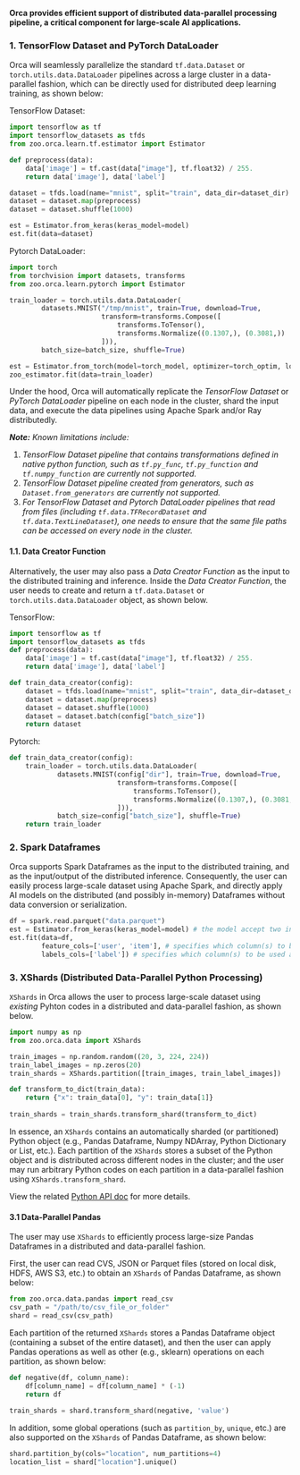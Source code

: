 **Orca provides efficient support of distributed data-parallel processing pipeline, a critical component for large-scale AI applications.**

### **1. TensorFlow Dataset and PyTorch DataLoader**

Orca will seamlessly parallelize the standard `tf.data.Dataset` or `torch.utils.data.DataLoader` pipelines across a large cluster in a data-parallel fashion, which can be directly used for distributed deep learning training, as shown below:

TensorFlow Dataset:
```python
import tensorflow as tf
import tensorflow_datasets as tfds
from zoo.orca.learn.tf.estimator import Estimator

def preprocess(data):
    data['image'] = tf.cast(data["image"], tf.float32) / 255.
    return data['image'], data['label']

dataset = tfds.load(name="mnist", split="train", data_dir=dataset_dir)
dataset = dataset.map(preprocess)
dataset = dataset.shuffle(1000)

est = Estimator.from_keras(keras_model=model)
est.fit(data=dataset)
```

Pytorch DataLoader:
```python
import torch
from torchvision import datasets, transforms
from zoo.orca.learn.pytorch import Estimator

train_loader = torch.utils.data.DataLoader(
        datasets.MNIST("/tmp/mnist", train=True, download=True,
                       transform=transforms.Compose([
                           transforms.ToTensor(),
                           transforms.Normalize((0.1307,), (0.3081,))
                       ])),
        batch_size=batch_size, shuffle=True)

est = Estimator.from_torch(model=torch_model, optimizer=torch_optim, loss=torch_criterion)
zoo_estimator.fit(data=train_loader)
```

Under the hood, Orca will automatically replicate the _TensorFlow Dataset_ or _PyTorch DataLoader_ pipeline on each node in the cluster, shard the input data, and execute the data pipelines using Apache Spark and/or Ray distributedly. 

_**Note:** Known limitations include:_
1. _TensorFlow Dataset pipeline that contains transformations defined in native python function, such as `tf.py_func`, `tf.py_function`
and `tf.numpy_function` are currently not supported._
2. _TensorFlow Dataset pipeline created from generators, such as `Dataset.from_generators` are currently not supported._
3. _For TensorFlow Dataset and Pytorch DataLoader pipelines that read from files (including `tf.data.TFRecordDataset` and `tf.data.TextLineDataset`), one needs to ensure that the same file paths can be accessed on every node in the cluster._

#### **1.1. Data Creator Function**
Alternatively, the user may also pass a *Data Creator Function* as the input to the distributed training and inference. Inside the *Data Creator Function*, the user needs to create and return a `tf.data.Dataset` or `torch.utils.data.DataLoader` object, as shown below.

TensorFlow:
```python
import tensorflow as tf
import tensorflow_datasets as tfds
def preprocess(data):
    data['image'] = tf.cast(data["image"], tf.float32) / 255.
    return data['image'], data['label']

def train_data_creator(config):
    dataset = tfds.load(name="mnist", split="train", data_dir=dataset_dir)
    dataset = dataset.map(preprocess)
    dataset = dataset.shuffle(1000)
    dataset = dataset.batch(config["batch_size"])
    return dataset
```

Pytorch:
```python
def train_data_creator(config):
    train_loader = torch.utils.data.DataLoader(
            datasets.MNIST(config["dir"], train=True, download=True,
                           transform=transforms.Compose([
                               transforms.ToTensor(),
                               transforms.Normalize((0.1307,), (0.3081,))
                           ])),
            batch_size=config["batch_size"], shuffle=True)
    return train_loader
```

### **2. Spark Dataframes**
Orca supports Spark Dataframes as the input to the distributed training, and as the input/output of the distributed inference. Consequently, the user can easily process large-scale dataset using Apache Spark, and directly apply AI models on the distributed (and possibly in-memory) Dataframes without data conversion or serialization. 

```python
df = spark.read.parquet("data.parquet")
est = Estimator.from_keras(keras_model=model) # the model accept two inputs and one label
est.fit(data=df,
        feature_cols=['user', 'item'], # specifies which column(s) to be used as inputs
        labels_cols=['label']) # specifies which column(s) to be used as labels
```

### **3. XShards (Distributed Data-Parallel Python Processing)**

`XShards` in Orca allows the user to process large-scale dataset using *existing* Pyhton codes in a distributed and data-parallel fashion, as shown below. 

```python
import numpy as np
from zoo.orca.data import XShards

train_images = np.random.random((20, 3, 224, 224))
train_label_images = np.zeros(20)
train_shards = XShards.partition([train_images, train_label_images])

def transform_to_dict(train_data):
    return {"x": train_data[0], "y": train_data[1]}
    
train_shards = train_shards.transform_shard(transform_to_dict)
```

In essence, an `XShards` contains an automatically sharded (or partitioned) Python object (e.g., Pandas Dataframe, Numpy NDArray,  Python Dictionary or List, etc.). Each partition of the `XShards` stores a subset of the Python object and is distributed across different nodes in the cluster; and the user may run arbitrary Python codes on each partition in a data-parallel fashion using `XShards.transform_shard`.

View the related [Python API doc](./data) for more details.
 
#### **3.1 Data-Parallel Pandas**
The user may use `XShards` to efficiently process large-size Pandas Dataframes in a distributed and data-parallel fashion.

First, the user can read CVS, JSON or Parquet files (stored on local disk, HDFS, AWS S3, etc.) to obtain an `XShards` of Pandas Dataframe, as shown below:
```python
from zoo.orca.data.pandas import read_csv
csv_path = "/path/to/csv_file_or_folder"
shard = read_csv(csv_path)
```

Each partition of the returned `XShards` stores a Pandas Dataframe object (containing a subset of the entire dataset), and then the user can apply Pandas operations as well as other (e.g., sklearn) operations on each partition, as shown below:   
```python
def negative(df, column_name):
    df[column_name] = df[column_name] * (-1)
    return df
    
train_shards = shard.transform_shard(negative, 'value')
```

In addition, some global operations  (such as `partition_by`, `unique`, etc.) are also supported on the `XShards` of Pandas Dataframe, as shown below:
```python
shard.partition_by(cols="location", num_partitions=4)
location_list = shard["location"].unique()
```
